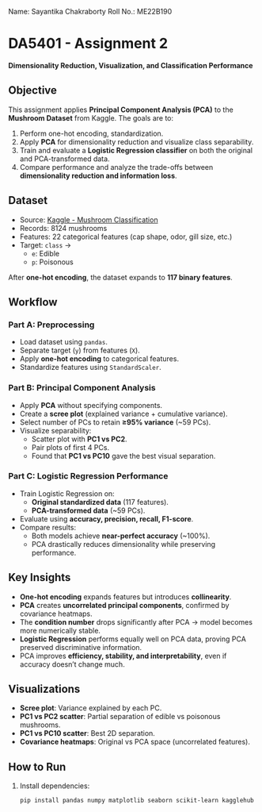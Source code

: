 Name: Sayantika Chakraborty
Roll No.: ME22B190

# DA5401 - Assignment 2  
**Dimensionality Reduction, Visualization, and Classification Performance** 

## Objective
This assignment applies **Principal Component Analysis (PCA)** to the **Mushroom Dataset** from Kaggle. 
The goals are to:
1. Perform one-hot encoding, standardization. 
2. Apply **PCA** for dimensionality reduction and visualize class separability. 
3. Train and evaluate a **Logistic Regression classifier** on both the original and PCA-transformed data. 
4. Compare performance and analyze the trade-offs between **dimensionality reduction and information loss**. 

## Dataset
- Source: [Kaggle - Mushroom Classification](https://www.kaggle.com/datasets/uciml/mushroom-classification)
- Records: 8124 mushrooms 
- Features: 22 categorical features (cap shape, odor, gill size, etc.) 
- Target: `class` → 
  - `e`: Edible 
  - `p`: Poisonous 

After **one-hot encoding**, the dataset expands to **117 binary features**. 

## Workflow

### Part A: Preprocessing
- Load dataset using `pandas`. 
- Separate target (`y`) from features (`X`). 
- Apply **one-hot encoding** to categorical features. 
- Standardize features using `StandardScaler`. 

### Part B: Principal Component Analysis
- Apply **PCA** without specifying components. 
- Create a **scree plot** (explained variance + cumulative variance). 
- Select number of PCs to retain **≥95% variance** (~59 PCs). 
- Visualize separability: 
  - Scatter plot with **PC1 vs PC2**. 
  - Pair plots of first 4 PCs. 
  - Found that **PC1 vs PC10** gave the best visual separation. 

### Part C: Logistic Regression Performance
- Train Logistic Regression on: 
  - **Original standardized data** (117 features).
  - **PCA-transformed data** (~59 PCs). 
- Evaluate using **accuracy, precision, recall, F1-score**. 
- Compare results: 
  - Both models achieve **near-perfect accuracy** (~100%). 
  - PCA drastically reduces dimensionality while preserving performance. 

## Key Insights
- **One-hot encoding** expands features but introduces **collinearity**. 
- **PCA** creates **uncorrelated principal components**, confirmed by covariance heatmaps. 
- The **condition number** drops significantly after PCA → model becomes more numerically stable. 
- **Logistic Regression** performs equally well on PCA data, proving PCA preserved discriminative information. 
- PCA improves **efficiency, stability, and interpretability**, even if accuracy doesn’t change much. 

## Visualizations
- **Scree plot**: Variance explained by each PC. 
- **PC1 vs PC2 scatter**: Partial separation of edible vs poisonous mushrooms. 
- **PC1 vs PC10 scatter**: Best 2D separation. 
- **Covariance heatmaps**: Original vs PCA space (uncorrelated features). 

## How to Run
1. Install dependencies:
   ```bash
   pip install pandas numpy matplotlib seaborn scikit-learn kagglehub

